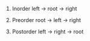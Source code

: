 1. Inorder
left -> root -> right

2. Preorder
root -> left -> right

3. Postorder
left -> right -> root